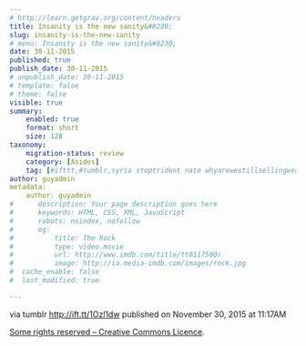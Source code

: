```yaml
---
# http://learn.getgrav.org/content/headers
title: Insanity is the new sanity&#8230;
slug: insanity-is-the-new-sanity
# menu: Insanity is the new sanity&#8230;
date: 30-11-2015
published: true
publish_date: 30-11-2015
# unpublish_date: 30-11-2015
# template: false
# theme: false
visible: true
summary:
    enabled: true
    format: short
    size: 128
taxonomy:
    migration-status: review
    category: [Asides]
    tag: [#ifttt,#tumblr,syria stoptrident nato whyarewestillsellingweaponstosaudiarabia warispeace freedomisslavery freesnowdenmanningassange,#ifttt,#tumblr,syria stoptrident nato whyarewestillsellingweaponstosaudiarabia warispeace freedomisslavery freesnowdenmanningassange]
author: guyadmin
metadata:
    author: guyadmin
#      description: Your page description goes here
#      keywords: HTML, CSS, XML, JavaScript
#      robots: noindex, nofollow
#      og:
#          title: The Rock
#          type: video.movie
#          url: http://www.imdb.com/title/tt0117500/
#          image: http://ia.media-imdb.com/images/rock.jpg
#  cache_enable: false
#  last_modified: true

---
```


via tumblr http://ift.tt/1Ozl1dw published on November 30, 2015 at 11:17AM

[Some rights reserved – Creative Commons Licence](http://ift.tt/1gAEAkt).